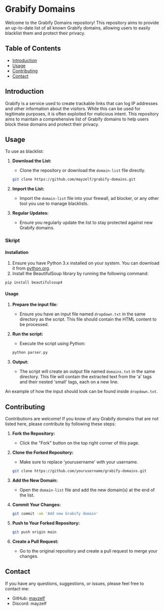 # Grabify Domains

Welcome to the Grabify Domains repository! This repository aims to provide an up-to-date list of all known Grabify domains, allowing users to easily blacklist them and protect their privacy.

## Table of Contents

- [Introduction](#introduction)
- [Usage](#usage)
- [Contributing](#contributing)
- [Contact](#contact)

## Introduction

Grabify is a service used to create trackable links that can log IP addresses and other information about the visitors. While this can be used for legitimate purposes, it is often exploited for malicious intent. This repository aims to maintain a comprehensive list of Grabify domains to help users block these domains and protect their privacy.

## Usage

To use as blacklist:

1. **Download the List:**
   - Clone the repository or download the `domain-list` file directly.

   ```bash
   git clone https://github.com/mayzelf/grabify-domains.git
   ```

2. **Import the List:**
   - Import the `domain-list` file into your firewall, ad blocker, or any other tool you use to manage blacklists.

3. **Regular Updates:**
   - Ensure you regularly update the list to stay protected against new Grabify domains.

### Skript

#### Installation

1. Ensure you have Python 3.x installed on your system. You can download it from [python.org](https://www.python.org/downloads/).
2. Install the BeautifulSoup library by running the following command:

```bash
pip install beautifulsoup4
```

#### Usage

1. **Prepare the input file:**
   - Ensure you have an input file named `dropdown.txt` in the same directory as the script. This file should contain the HTML content to be processed.

2. **Run the script:**
   - Execute the script using Python:

   ```bash
   python parser.py
   ```

3. **Output:**
   - The script will create an output file named `domains.txt` in the same directory. This file will contain the extracted text from the 'a' tags and their nested 'small' tags, each on a new line.

An example of how the input should look can be found inside `dropdown.txt`.

## Contributing

Contributions are welcome! If you know of any Grabify domains that are not listed here, please contribute by following these steps:

1. **Fork the Repository:**
   - Click the "Fork" button on the top right corner of this page.

2. **Clone the Forked Repository:**
   - Make sure to replace 'yourusername' with your username.
   ```bash
   git clone https://github.com/yourusername/grabify-domains.git
   ```

3. **Add the New Domain:**
   - Open the `domain-list` file and add the new domain(s) at the end of the list.

4. **Commit Your Changes:**

   ```bash
   git commit -am 'Add new Grabify domain'
   ```

5. **Push to Your Forked Repository:**

   ```bash
   git push origin main
   ```

6. **Create a Pull Request:**
   - Go to the original repository and create a pull request to merge your changes.

## Contact

If you have any questions, suggestions, or issues, please feel free to contact me:

- GitHub: [mayzelf](https://github.com/mayzelf)
- Discord: mayzelf
